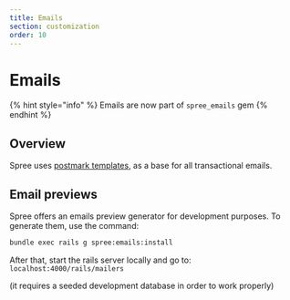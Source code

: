```yaml
---
title: Emails
section: customization
order: 10
---
```


# Emails

{% hint style="info" %}
Emails are now part of `spree_emails` gem
{% endhint %}

## Overview

Spree uses [postmark templates](https://github.com/wildbit/postmark-templates), as a base for all transactional emails.

## Email previews

Spree offers an emails preview generator for development purposes. To generate them, use the command:

```bash
bundle exec rails g spree:emails:install
```

After that, start the rails server locally and go to: `localhost:4000/rails/mailers`

(it requires a seeded development database in order to work properly)
